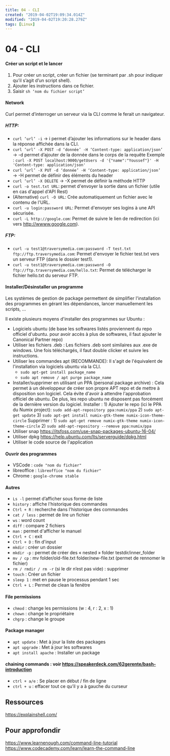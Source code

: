 ```yaml
---
title: 04 - CLI
created: "2019-04-02T19:09:34.014Z"
modified: "2019-04-02T19:20:28.279Z"
tags: [Linux]
---
```


# 04 - CLI

#### Créer un script et le lancer

1. Pour créer un script, créer un fichier (se terminant par .sh pour indiquer qu’il s’agit d’un script shell).
1. Ajouter les instructions dans ce fichier.
1. Saisir `sh ‘nom du fichier script’`

#### Network

Curl permet d’interroger un serveur via la CLI comme le ferait un navigateur.

##### HTTP:

- `curl ‘url’ -i` → i permet d’ajouter les informations sur le header dans la réponse affichée dans la CLI.
- `curl ‘url’ -X POST -d ‘donnée’ -H ‘Content-type: application/json’` → -d permet d’ajouter de la donnée dans le corps de la requête
  Exemple : `curl -X POST localhost:9000/getUsers -d '{"name":"Youssef"}' -H 'Content-type: application/json'`
- `curl ‘url’ -X PUT -d ‘donnée’ -H ‘Content-type: application/json’` → -H permet de définir des éléments du header
- `curl ‘url’ -X DELETE` → -X permet de définir la méthode HTTP
- `curl -o test.txt URL`: permet d'envoyer la sortie dans un fichier (utile en cas d'appel d'API Rest)
- (Alternative) `curl -O URL`: Crée automatiquement un fichier avec le contenu de l'URL.
- `curl -u login:password URL`: Permet d'envoyer ses logins à une API sécurisée.
- `curl -L http://google.com`: Permet de suivre le lien de redirection (ici vers http://wwww.google.com).

##### FTP:

- `curl -u test1@traversymedia.com:password -T test.txt ftp://ftp.traversymedia.com`: Permet d'envoyer le fichier test.txt vers un serveur FTP (dans le dossier test1).
- `curl -u test1@traversymedia.com:password -O ftp://ftp.traversymedia.com/hello.txt`: Permet de télécharger le fichier hello.txt du serveur FTP.

#### Installer/Désinstaller un programme

Les systèmes de gestion de package permettent de simplifier l'installation des programmes en gérant les dépendances, lancer manuellement les scripts, ...

Il existe plusieurs moyens d'installer des programmes sur Ubuntu :

- Logiciels ubuntu (de base les softwares listés proviennent du repo officiel d'ubuntu. pour avoir accès à plus de softwares, il faut ajouter le Canonical Partner repo)
- Utiliser les fichiers .deb :
  Les fichiers .deb sont similaires aux .exe de windows. Une fois téléchargés, il faut double clicker et suivre les instructions.
- Utiliser les commandes apt (RECOMMANDE):
  Il s'agit de l'équivalent de l'installation via logiciels ubuntu via la CLI.
  - `sudo apt-get install package_name`
  - `sudo apt remove / apt purge package_name`
- Installer/supprimer en utilisant un PPA (personal package archive) :
  Cela permet à un développeur de créer son propre APT repo et de mettre à disposition son logiciel. Cela évite d'avoir à attendre l'approbation officiel de ubuntu. De plus, les repo ubuntu ne disposent pas forcément de la dernière version du logiciel.
  Installer : 1) Ajouter le repo (ici le PPA du Numix project): `sudo add-apt-repository ppa:numix/ppa` 2) `sudo apt-get update` 3) `sudo apt-get install numix-gtk-theme numix-icon-theme-circle`
  Supprimer : 1) `sudo apt-get remove numix-gtk-theme numix-icon-theme-circle` 2) `sudo add-apt-repository --remove ppa:numix/ppa`
- Utiliser snap
  https://itsfoss.com/use-snap-packages-ubuntu-16-04/
- Utiliser dpkg
  https://help.ubuntu.com/lts/serverguide/dpkg.html
- Utiliser le code source de l'application

#### Ouvrir des programmes

- VSCode : `code "nom du fichier"`
- libreoffice : `libreoffice "nom du fichier"`
- Chrome : `google-chrome stable`

#### Autres

- `Ls -l` permet d’afficher sous forme de liste
- `history` : affiche l'historique des commandes
- `Ctrl + R` : recherche dans l'historique des commandes
- `cat / less` : permet de lire un fichier
- `ws` : word count
- `diff` : compare 2 fichiers
- `man` : permet d'afficher le manuel
- `Ctrl + C` : exit
- `Ctrl + D` : fin d'input
- `mkdir` : créer un dossier
- `mkdir -p` : permet de créer des « nested » folder testdir/inner_folder
- `mv / cp` : mv folder/old-file.txt folder/new-file.txt (permet de rennomer le fichier)
- `rm / rmdir / rm -r` (si le dir n’est pas vide) : supprimer
- `touch` : Créer un fichier
- `sleep 1` : met en pause le processus pendant 1 sec
- `Ctrl + L` : Permet de clean la fenêtre

#### File permissions

- `chmod` : change les permissions (w : 4, r : 2, x : 1)
- `chown` : change le propriétaire
- `chgrp` : change le groupe

#### Package manager

- `apt update` : Met à jour la liste des packages
- `apt upgrade` : Met à jour les softwares
- `apt install apache` : Installer un package

#### chaining commands : voir https://speakerdeck.com/62gerente/bash-introduction

- `ctrl + a/e` : Se placer en début / fin de ligne
- `ctrl + u` : effacer tout ce qu’il y a à gauche du curseur

## Ressources

https://explainshell.com/

## Pour approfondir

https://www.learnenough.com/command-line-tutorial
https://www.codecademy.com/learn/learn-the-command-line

